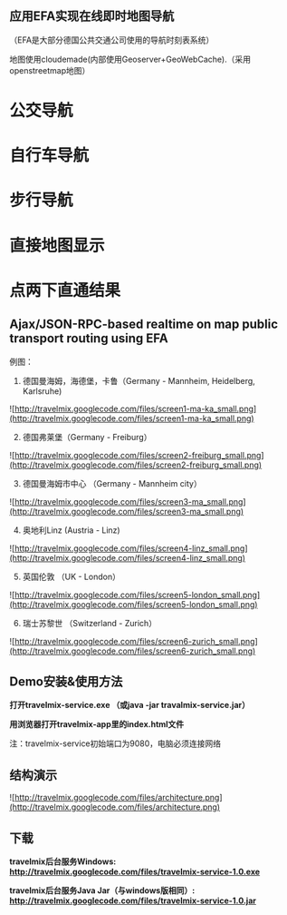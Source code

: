 ## 应用EFA实现在线即时地图导航 ##

（EFA是大部分德国公共交通公司使用的导航时刻表系统）

地图使用cloudemade(内部使用Geoserver+GeoWebCache).（采用openstreetmap地图）

# 公交导航
# 自行车导航
# 步行导航
# 直接地图显示
# 点两下直通结果

## Ajax/JSON-RPC-based realtime on map public transport routing using EFA ##

例图：

1. 德国曼海姆，海德堡，卡鲁（Germany - Mannheim, Heidelberg, Karlsruhe)

![http://travelmix.googlecode.com/files/screen1-ma-ka_small.png](http://travelmix.googlecode.com/files/screen1-ma-ka_small.png)

2. 德国弗莱堡（Germany - Freiburg）

![http://travelmix.googlecode.com/files/screen2-freiburg_small.png](http://travelmix.googlecode.com/files/screen2-freiburg_small.png)

3. 德国曼海姆市中心 （Germany - Mannheim city）

![http://travelmix.googlecode.com/files/screen3-ma_small.png](http://travelmix.googlecode.com/files/screen3-ma_small.png)

4. 奥地利Linz (Austria - Linz)

![http://travelmix.googlecode.com/files/screen4-linz_small.png](http://travelmix.googlecode.com/files/screen4-linz_small.png)

5. 英国伦敦 （UK - London）

![http://travelmix.googlecode.com/files/screen5-london_small.png](http://travelmix.googlecode.com/files/screen5-london_small.png)

6. 瑞士苏黎世 （Switzerland - Zurich）

![http://travelmix.googlecode.com/files/screen6-zurich_small.png](http://travelmix.googlecode.com/files/screen6-zurich_small.png)


## Demo安装&使用方法 ##

**打开travelmix-service.exe （或java -jar travalmix-service.jar）**

**用浏览器打开travelmix-app里的index.html文件**

注：travelmix-service初始端口为9080，电脑必须连接网络

## 结构演示 ##

![http://travelmix.googlecode.com/files/architecture.png](http://travelmix.googlecode.com/files/architecture.png)

## 下载 ##

**travelmix后台服务Windows: http://travelmix.googlecode.com/files/travelmix-service-1.0.exe**

**travelmix后台服务Java Jar（与windows版相同）: http://travelmix.googlecode.com/files/travelmix-service-1.0.jar**

